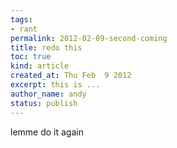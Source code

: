 ```yaml
---
tags:
- rant
permalink: 2012-02-09-second-coming
title: redo this
toc: true
kind: article
created_at: Thu Feb  9 2012
excerpt: this is ...
author_name: andy
status: publish
---
```


lemme do it again
